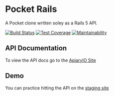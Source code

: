 # Pocket Rails
A Pocket clone written soley as a Rails 5 API.

[![Build Status](https://travis-ci.org/custompro98/pocket-rails.svg?branch=master)](https://travis-ci.org/custompro98/pocket-rails)
[![Test Coverage](https://api.codeclimate.com/v1/badges/8a9b7d6ca90ef6665cf0/test_coverage)](https://codeclimate.com/github/custompro98/pocket-rails/test_coverage)
[![Maintainability](https://api.codeclimate.com/v1/badges/8a9b7d6ca90ef6665cf0/maintainability)](https://codeclimate.com/github/custompro98/pocket-rails/maintainability)

## API Documentation
To view the API docs go to the [ApiaryIO Site](https://pocketrails.docs.apiary.io/)

## Demo
You can practice hitting the API on the [staging site](https://secret-lake-48253.herokuapp.com)
